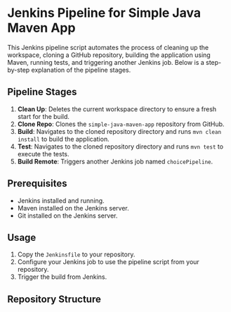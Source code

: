 # Jenkins Pipeline for Simple Java Maven App

This Jenkins pipeline script automates the process of cleaning up the workspace, cloning a GitHub repository, building the application using Maven, running tests, and triggering another Jenkins job. Below is a step-by-step explanation of the pipeline stages.

## Pipeline Stages

1. **Clean Up**: Deletes the current workspace directory to ensure a fresh start for the build.
2. **Clone Repo**: Clones the `simple-java-maven-app` repository from GitHub.
3. **Build**: Navigates to the cloned repository directory and runs `mvn clean install` to build the application.
4. **Test**: Navigates to the cloned repository directory and runs `mvn test` to execute the tests.
5. **Build Remote**: Triggers another Jenkins job named `choicePipeline`.

## Prerequisites

- Jenkins installed and running.
- Maven installed on the Jenkins server.
- Git installed on the Jenkins server.

## Usage

1. Copy the `Jenkinsfile` to your repository.
2. Configure your Jenkins job to use the pipeline script from your repository.
3. Trigger the build from Jenkins.

## Repository Structure

